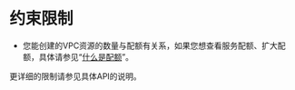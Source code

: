 # 约束限制<a name="vpc_api00_0003"></a>

-   您能创建的VPC资源的数量与配额有关系，如果您想查看服务配额、扩大配额，具体请参见“[什么是配额](https://support.huaweicloud.com/zh-cn/vpc_faq/vpc_faq_0051.html)”。

更详细的限制请参见具体API的说明。

